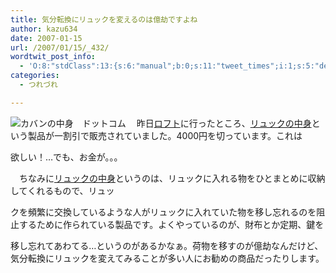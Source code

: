 ```yaml
---
title: 気分転換にリュックを変えるのは億劫ですよね
author: kazu634
date: 2007-01-15
url: /2007/01/15/_432/
wordtwit_post_info:
  - 'O:8:"stdClass":13:{s:6:"manual";b:0;s:11:"tweet_times";i:1;s:5:"delay";i:0;s:7:"enabled";i:1;s:10:"separation";s:2:"60";s:7:"version";s:3:"3.7";s:14:"tweet_template";b:0;s:6:"status";i:2;s:6:"result";a:0:{}s:13:"tweet_counter";i:2;s:13:"tweet_log_ids";a:1:{i:0;i:2729;}s:9:"hash_tags";a:0:{}s:8:"accounts";a:1:{i:0;s:7:"kazu634";}}'
categories:
  - つれづれ

---
```

<div class="section">
<p>
<a href="http://www.kabannonakami.com/item004.html" onclick="__gaTracker('send', 'event', 'outbound-article', 'http://www.kabannonakami.com/item004.html', '');" target="_blank"><img align="left" alt="カバンの中身　ドットコム" src="http://img.simpleapi.net/small/http://www.kabannonakami.com/item004.html" border="0" /></a>
</p>
  
<p>
    　昨日<a href="http://www.loft.co.jp/" onclick="__gaTracker('send', 'event', 'outbound-article', 'http://www.loft.co.jp/', 'ロフト');" target="blank">ロフト</a>に行ったところ、<a href="http://www.kabannonakami.com/item004.html" onclick="__gaTracker('send', 'event', 'outbound-article', 'http://www.kabannonakami.com/item004.html', 'リュックの中身');" target="_blank">リュックの中身</a>という製品が一割引で販売されていました。4000円を切っています。これは
</p>
  
<p>
    欲しい！…でも、お金が。。。
</p>
  
<p>
    　ちなみに<a href="http://www.kabannonakami.com/item004.html" onclick="__gaTracker('send', 'event', 'outbound-article', 'http://www.kabannonakami.com/item004.html', 'リュックの中身');" target="_blank">リュックの中身</a>というのは、リュックに入れる物をひとまとめに収納してくれるもので、リュッ
</p>
  
<p>
    クを頻繁に交換しているような人がリュックに入れていた物を移し忘れるのを阻止するために作られている製品です。よくやっているのが、財布とか定期、鍵を
</p>
  
<p>
    移し忘れてあわてる…というのがあるかなぁ。荷物を移すのが億劫なんだけど、気分転換にリュックを変えてみることが多い人にお勧めの商品だったりします。
</p></p>
</div>